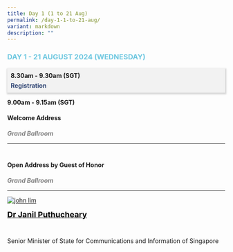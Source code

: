 ```yaml
---
title: Day 1 (1 to 21 Aug)
permalink: /day-1-1-to-21-aug/
variant: markdown
description: ""
---
```

<div>
	<h3 style="color: #6dc7e0; font-weight: 700" class="font-bold">
		DAY 1 - 21 AUGUST 2024 (WEDNESDAY)
	</h3>
	<div>
		<section>
			<div class="bp-container is-fluid">
				<div class="row">
					<div class="col is-full">
						<div class="row">
							<div class="col is-12">
								<div style="background-color: #f2f2f2; box-shadow: 1px 2px 3px 2px rgb(215 215 215), -2px 0 6px -4px rgb(215 215 215); padding: 8px" class="border bg-light h-100 position-relative bg-gray-light">
									<div class="bg-notice">
										<div style="padding-bottom: 6px" class="programme-time">
												<b>8.30am - 9.30am (SGT) </b>
										</div>
										<h4 style="margin: 0; color: #354a77!important; font-weight: 700" class="programme-title font-bold">Registration</h4>
								</div>
							</div>
						</div>
					</div>
				</div>
		</div>
	</div>
</section>
<section>
	<div class="bp-container is-fluid">
		<div class="row">
			<div class="col is-full">

<div class="row">

<div class="col is-12">

<div class="border bg-light h-100 position-relative">

<div class="p-4">

<div class="programme-time">

<b>9.00am - 9.15am (SGT) </b>

</div>

<h4 class="programme-title">

Welcome Address


</h4>
<i style="font-weight: bold; color: #7f7f7f">Grand Ballroom</i>
<hr class="my-3 border-primary">
<div style="padding-top: 8px" class="programme-time"></div>
<h4 class="programme-title">
Open Address by Guest of Honor
</h4>
<i style="font-weight: bold; color: #7f7f7f">Grand Ballroom</i>
<hr class="my-3 border-primary">

<div class="speakers px-2">

<div class="row">

<div class="col is-12 prog-speaker">

<div class="row">

<div class="col is-2">
<a href="" class="speaker-name text-ellipsis" rel="noopener"><img class="speaker-image mb-4" src="img/speak/Dr Janil.png" alt="john lim"></a>
</div>
<div style="display: flex; justify-content: center; flex-direction: column;" class="col is-12">
<div class="speaker-name text-ellipsis">
<a href="" class="speaker-name text-ellipsis" rel="noopener">

<b style="color: #000; font-size: 18px;">Dr Janil Puthucheary</b></a></div>
<div class="text-ellipsis speaker-position">
Senior Minister of State for Communications and Information of Singapore
</div>
</div>
</div>
</div>

</div>

</div>

</div>

</div>

</div>

</div>

</div>

</div>

</div>

</section></div></div>